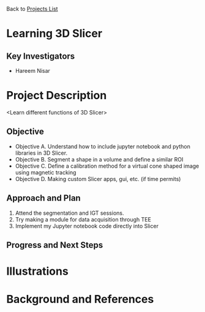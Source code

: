 Back to [Projects List](../../README.md#ProjectsList)

# Learning 3D Slicer

## Key Investigators

- Hareem Nisar

# Project Description

<Learn different functions of 3D Slicer>

## Objective

- Objective A. Understand how to include jupyter notebook and python libraries in 3D Slicer.
- Objective B. Segment a shape in a volume and define a similar ROI
- Objective C. Define a calibration method for a virtual cone shaped image using magnetic tracking
- Objective D. Making custom Slicer apps, gui, etc. (if time permits)

## Approach and Plan

1. Attend the segmentation and IGT sessions.
1. Try making a module for data acquisition through TEE 
1. Implement my Jupyter notebook code directly into Slicer




## Progress and Next Steps

# Illustrations

# Background and References



